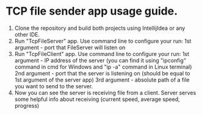 # TCP file sender app usage guide.

1. Clone the repository and build both projects using IntellijIdea or any other IDE.
2. Run "TcpFileServer" app. Use command line to configure your run:
1st argument - port that FileServer will listen on
3. Run "TcpFileClient" app. Use command line to configure your run:
1st argument - IP address of the server (you can find it using "ipconfig" command in cmd for Windows and "ip -a" command in Linux terminal)
2nd argument - port that the server is listening on (should be equal to 1st argument of the server app)
3rd argument - absolute path of a file you want to send to the server.
4. Now you can see the server is receiving file from a client. Server serves some helpful info about receiving (current speed, average speed, progress)
